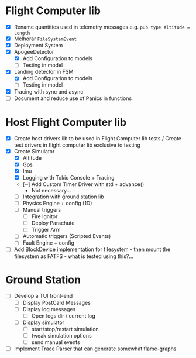 # Flight Computer lib

- [X] Rename quantities used in telemetry messages e.g. `pub type Altitude = Length`
- [X] Melhorar `FileSystemEvent`
- [X] Deployment System
- [X] ApogeeDetector
    - [X] Add Configuration to models
    - [ ] Testing in model
- [X] Landing detector in FSM
    - [X] Add Configuration to models
    - [ ] Testing in model
- [X] Tracing with sync and async
- [ ] Document and reduce use of Panics in functions

# Host Flight Computer lib

- [X] Create host drivers lib to be used in Flight Computer lib tests / Create test drivers in flight computer lib exclusive to testing
- [X] Create Simulator
    - [X] Altitude
    - [X] Gps
    - [X] Imu
    - [X] Logging with Tokio Console + Tracing
    - [~] Add Custom Timer Driver with std + advance()
        - Not necessary... 
    - [ ] Integration with ground station lib
    - [ ] Physics Engine + config (1D)
    - [ ] Manual triggers
        - [ ] Fire Ignitor
        - [ ] Deploy Parachute
        - [ ] Trigger Arm
    - [ ] Automatic triggers (Scripted Events)
    - [ ] Fault Engine + config
- [ ] Add [BlockDevice](https://docs.rs/embedded-sdmmc/0.9.0/embedded_sdmmc/trait.BlockDevice.html) implementation for filesystem - then mount the filesystem as FATFS - what is tested using this?... 

# Ground Station

- [ ] Develop a TUI front-end 
    - [ ] Display PostCard Messages
    - [ ] Display log messages
        - [ ] Open logs dir / current log
    - [ ] Display simulator
        - [ ] start/stop/restart simulation 
        - [ ] tweak simulation options
        - [ ] send manual events
- [ ] Implement Trace Parser that can generate somewhat flame-graphs
